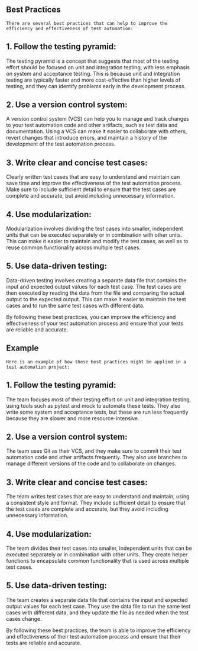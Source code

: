 ## Best Practices ##
    There are several best practices that can help to improve the efficiency and effectiveness of test automation:

## 1. Follow the testing pyramid: 
   The testing pyramid is a concept that suggests that most of the testing effort should be focused on unit and integration testing, with less emphasis on system and acceptance testing. This is because unit and integration testing are typically faster and more cost-effective than higher levels of testing, and they can identify problems early in the development process.

## 2. Use a version control system: 
   A version control system (VCS) can help you to manage and track changes to your test automation code and other artifacts, such as test data and documentation. Using a VCS can make it easier to collaborate with others, revert changes that introduce errors, and maintain a history of the development of the test automation process.

## 3. Write clear and concise test cases: 
   Clearly written test cases that are easy to understand and maintain can save time and improve the effectiveness of the test automation process. Make sure to include sufficient detail to ensure that the test cases are complete and accurate, but avoid including unnecessary information.

## 4. Use modularization: 
   Modularization involves dividing the test cases into smaller, independent units that can be executed separately or in combination with other units. This can make it easier to maintain and modify the test cases, as well as to reuse common functionality across multiple test cases.

## 5. Use data-driven testing: 
   Data-driven testing involves creating a separate data file that contains the input and expected output values for each test case. The test cases are then executed by reading the data from the file and comparing the actual output to the expected output. This can make it easier to maintain the test cases and to run the same test cases with different data.

By following these best practices, you can improve the efficiency and effectiveness of your test automation process and ensure that your tests are reliable and accurate.

## Example ##

    Here is an example of how these best practices might be applied in a test automation project:

## 1. Follow the testing pyramid: 
   The team focuses most of their testing effort on unit and integration testing, using tools such as pytest and mock to automate these tests. They also write some system and acceptance tests, but these are run less frequently because they are slower and more resource-intensive.

## 2. Use a version control system: 
   The team uses Git as their VCS, and they make sure to commit their test automation code and other artifacts frequently. They also use branches to manage different versions of the code and to collaborate on changes.

## 3. Write clear and concise test cases: 
   The team writes test cases that are easy to understand and maintain, using a consistent style and format. They include sufficient detail to ensure that the test cases are complete and accurate, but they avoid including unnecessary information.

## 4. Use modularization: 
   The team divides their test cases into smaller, independent units that can be executed separately or in combination with other units. They create helper functions to encapsulate common functionality that is used across multiple test cases.

## 5. Use data-driven testing: 
   The team creates a separate data file that contains the input and expected output values for each test case. They use the data file to run the same test cases with different data, and they update the file as needed when the test cases change.

By following these best practices, the team is able to improve the efficiency and effectiveness of their test automation process and ensure that their tests are reliable and accurate.
